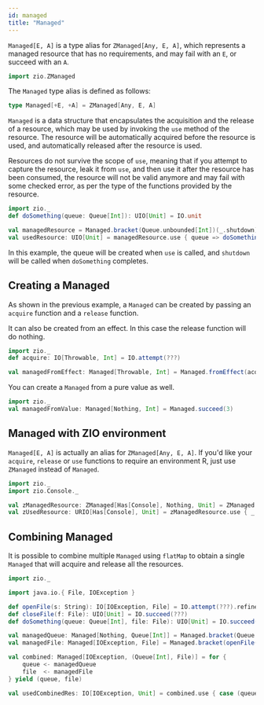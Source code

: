 ```yaml
---
id: managed
title: "Managed"
---
```


`Managed[E, A]` is a type alias for `ZManaged[Any, E, A]`, which represents a managed resource that has no requirements, and may fail with an `E`, or succeed with an `A`.

```scala mdoc:invisible
import zio.ZManaged
```

The `Managed` type alias is defined as follows:

```scala mdoc:silent:nest
type Managed[+E, +A] = ZManaged[Any, E, A]
```

`Managed` is a data structure that encapsulates the acquisition and the release of a resource, which may be used by invoking the `use` method of the resource. The resource will be automatically acquired before the resource is used, and automatically released after the resource is used.

Resources do not survive the scope of `use`, meaning that if you attempt to capture the resource, leak it from `use`, and then use it after the resource has been consumed, the resource will not be valid anymore and may fail with some checked error, as per the type of the functions provided by the resource.

```scala mdoc:silent
import zio._
def doSomething(queue: Queue[Int]): UIO[Unit] = IO.unit

val managedResource = Managed.bracket(Queue.unbounded[Int])(_.shutdown)
val usedResource: UIO[Unit] = managedResource.use { queue => doSomething(queue) }
```

In this example, the queue will be created when `use` is called, and `shutdown` will be called when `doSomething` completes.

## Creating a Managed

As shown in the previous example, a `Managed` can be created by passing an `acquire` function and a `release` function.

It can also be created from an effect. In this case the release function will do nothing.
```scala mdoc:silent
import zio._
def acquire: IO[Throwable, Int] = IO.attempt(???)

val managedFromEffect: Managed[Throwable, Int] = Managed.fromEffect(acquire)
```

You can create a `Managed` from a pure value as well.
```scala mdoc:silent
import zio._
val managedFromValue: Managed[Nothing, Int] = Managed.succeed(3)
```

## Managed with ZIO environment

`Managed[E, A]` is actually an alias for `ZManaged[Any, E, A]`. If you'd like your `acquire`, `release` or `use` functions to require an environment R, just use `ZManaged` instead of `Managed`.

```scala mdoc:silent
import zio._
import zio.Console._

val zManagedResource: ZManaged[Has[Console], Nothing, Unit] = ZManaged.bracket(printLine("acquiring").orDie)(_ => printLine("releasing").orDie)
val zUsedResource: URIO[Has[Console], Unit] = zManagedResource.use { _ => printLine("running").orDie }
```

## Combining Managed

It is possible to combine multiple `Managed` using `flatMap` to obtain a single `Managed` that will acquire and release all the resources.

```scala mdoc:silent
import zio._
```

```scala mdoc:invisible:nest
import java.io.{ File, IOException }

def openFile(s: String): IO[IOException, File] = IO.attempt(???).refineToOrDie[IOException]
def closeFile(f: File): UIO[Unit] = IO.succeed(???)
def doSomething(queue: Queue[Int], file: File): UIO[Unit] = IO.succeed(???)
```

```scala mdoc:silent
val managedQueue: Managed[Nothing, Queue[Int]] = Managed.bracket(Queue.unbounded[Int])(_.shutdown)
val managedFile: Managed[IOException, File] = Managed.bracket(openFile("data.json"))(closeFile)

val combined: Managed[IOException, (Queue[Int], File)] = for {
    queue <- managedQueue
    file  <- managedFile
} yield (queue, file)

val usedCombinedRes: IO[IOException, Unit] = combined.use { case (queue, file) => doSomething(queue, file) }

```

